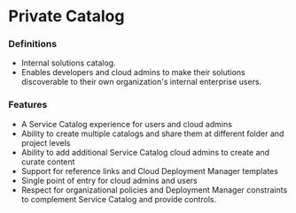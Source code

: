 # Private Catalog

### Definitions
* Internal solutions catalog.
* Enables developers and cloud admins to make their solutions discoverable to their own organization's internal enterprise users.

### Features
* A Service Catalog experience for users and cloud admins
* Ability to create multiple catalogs and share them at different folder and project levels
* Ability to add additional Service Catalog cloud admins to create and curate content
* Support for reference links and Cloud Deployment Manager templates
* Single point of entry for cloud admins and users
* Respect for organizational policies and Deployment Manager constraints to complement Service Catalog and provide controls.